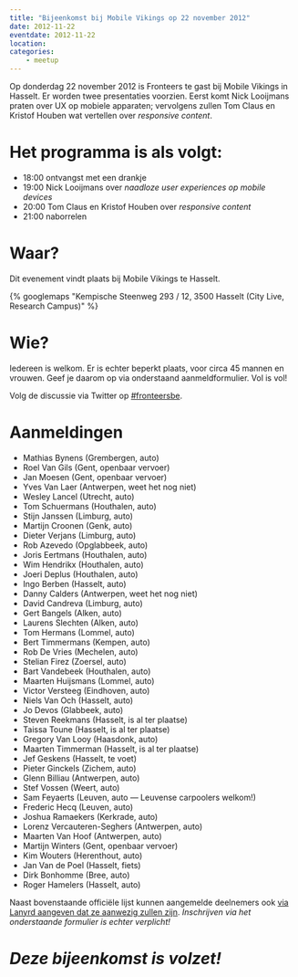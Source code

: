 ```yaml
---
title: "Bijeenkomst bij Mobile Vikings op 22 november 2012"
date: 2012-11-22
eventdate: 2012-11-22
location: 
categories: 
    - meetup
---
```

Op donderdag 22 november 2012 is Fronteers te gast bij Mobile Vikings in Hasselt. Er worden twee presentaties voorzien. Eerst komt Nick Looijmans praten over UX op mobiele apparaten; vervolgens zullen Tom Claus en Kristof Houben wat vertellen over _responsive content_.

# Het programma is als volgt:

* 18:00 ontvangst met een drankje
* 19:00 Nick Looijmans over _naadloze user experiences op mobile devices_
* 20:00 Tom Claus en Kristof Houben over _responsive content_
* 21:00 naborrelen

# Waar?

Dit evenement vindt plaats bij Mobile Vikings te Hasselt.

{% googlemaps "Kempische Steenweg 293 / 12, 3500 Hasselt (City Live, Research Campus)" %}

# Wie?

Iedereen is welkom. Er is echter beperkt plaats, voor circa 45 mannen en vrouwen. Geef je daarom op via onderstaand aanmeldformulier. Vol is vol!

Volg de discussie via Twitter op [#fronteersbe](https://twitter.com/search?q=%23fronteersbe).

# Aanmeldingen

* Mathias Bynens (Grembergen, auto)
* Roel Van Gils (Gent, openbaar vervoer)
* Jan Moesen (Gent, openbaar vervoer)
* Yves Van Laer (Antwerpen, weet het nog niet)
* Wesley Lancel (Utrecht, auto)
* Tom Schuermans (Houthalen, auto)
* Stijn Janssen (Limburg, auto)
* Martijn Croonen (Genk, auto)
* Dieter Verjans (Limburg, auto)
* Rob Azevedo (Opglabbeek, auto)
* Joris Eertmans (Houthalen, auto)
* Wim Hendrikx (Houthalen, auto)
* Joeri Deplus (Houthalen, auto)
* Ingo Berben (Hasselt, auto)
* Danny Calders (Antwerpen, weet het nog niet)
* David Candreva (Limburg, auto)
* Gert Bangels (Alken, auto)
* Laurens Slechten (Alken, auto)
* Tom Hermans (Lommel, auto)
* Bert Timmermans (Kempen, auto)
* Rob De Vries (Mechelen, auto)
* Stelian Firez (Zoersel, auto)
* Bart Vandebeek (Houthalen, auto)
* Maarten Huijsmans (Lommel, auto)
* Victor Versteeg (Eindhoven, auto)
* Niels Van Och (Hasselt, auto)
* Jo Devos (Glabbeek, auto)
* Steven Reekmans (Hasselt, is al ter plaatse)
* Taissa Toune (Hasselt, is al ter plaatse)
* Gregory Van Looy (Haasdonk, auto)
* Maarten Timmerman (Hasselt, is al ter plaatse)
* Jef Geskens (Hasselt, te voet)
* Pieter Ginckels (Zichem, auto)
* Glenn Billiau (Antwerpen, auto)
* Stef Vossen (Weert, auto)
* Sam Feyaerts (Leuven, auto — Leuvense carpoolers welkom!)
* Frederic Hecq (Leuven, auto)
* Joshua Ramaekers (Kerkrade, auto)
* Lorenz Vercauteren-Seghers (Antwerpen, auto)
* Maarten Van Hoof (Antwerpen, auto)
* Martijn Winters (Gent, openbaar vervoer)
* Kim Wouters (Herenthout, auto)
* Jan Van de Poel (Hasselt, fiets)
* Dirk Bonhomme (Bree, auto)
* Roger Hamelers (Hasselt, auto)

Naast bovenstaande officiële lijst kunnen aangemelde deelnemers ook [via Lanyrd aangeven dat ze aanwezig zullen zijn](http://lanyrd.com/2012/fronteersbe-mobile-vikings/). *Inschrijven via het onderstaande formulier is echter verplicht!*

# *Deze bijeenkomst is volzet!*

